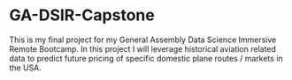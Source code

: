 # GA-DSIR-Capstone
This is my final project for my General Assembly Data Science Immersive Remote Bootcamp.  In this project I will leverage historical aviation related data to predict future pricing of specific domestic plane routes / markets in the USA.
